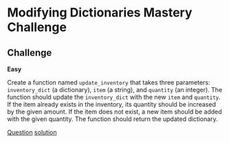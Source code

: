 # Modifying Dictionaries Mastery Challenge

## Challenge

**Easy**

Create a function named `update_inventory` that takes three parameters: `inventory_dict` (a dictionary), `item` (a string), and `quantity` (an integer). The function should update the `inventory_dict` with the new `item` and `quantity`. If the item already exists in the inventory, its quantity should be increased by the given amount. If the item does not exist, a new item should be added with the given quantity. The function should return the updated dictionary.


[Question](q.py) [solution](solution.py)